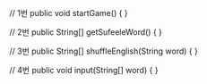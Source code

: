 // 1번
public void startGame() {
}

// 2번
public String[] getSufeeleWord() {
}

// 3번
public String[] shuffleEnglish(String word) {
}

// 4번
public void input(String[] word) {
}